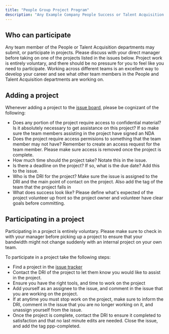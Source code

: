 ```yaml
---
title: "People Group Project Program"
description: "Any Example Company People Success or Talent Acquisition team members may participate in projects listed in the People Group Project Program issue board."
---
```


## Who can participate

Any team member of the People or Talent Acquisition departments may submit, or participate in projects. Please discuss with your direct manager before taking on one of the projects listed in the issues below. Project work is entirely voluntary, and there should be no pressure for you to feel like you need to participate.  Working across different teams is an excellent way to develop your career and see what other team members in the People and Talent Acquisition departments are working on.

## Adding a project

Whenever adding a project to the [issue board](https://example_company.com/example_company-com/people-group/people-project-program/-/issues/new?issue%5Bassignee_id%5D=&issue%5Bmilestone_id%5D=), please be cognizant of the following:

- Does any portion of the project require access to confidential material? Is it absolutely necessary to get assistance on this project?  If so make sure the team members assisting in the project have signed an NDA
- Does the project require access permisions to something that the team member may not have? Remember to create an access request for the team member.  Please make sure access is removed once the project is complete.
- How much time should the project take? Notate this in the issue.
- Is there a deadline on the project? If so, what is the due date?  Add this to the issue.
- Who is the DRI for the project?  Make sure the issue is assigned to the DRI and the main point of contact on the project. Also add the tag of the team that the project falls in
- What does success look like?  Please define what's expected of the project volunteer up front so the project owner and volunteer have clear goals before committing.

## Participating in a project

Participating in a project is entirely voluntary.  Please make sure to check in with your manager before picking up a project to ensure that your bandwidth might not change suddenly with an internal project on your own team.

To participate in a project take the following steps:

- Find a project in the [issue tracker](https://example_company.com/example_company-com/people-group/people-project-program/-/issues)
- Contact the DRI of the project to let them know you would like to assist in the project.
- Ensure you have the right tools, and time to work on the project
- Add yourself as an assignee to the issue, and comment in the issue that you are working on the project.
- If at anytime you must stop work on the project, make sure to inform the DRI, comment in the issue that you are no longer working on it, and unassign yourself from the issue.
- Once the project is complete, contact the DRI to ensure it completed to satisfaction and that no last minute edits are needed. Close the issue, and add the tag ppp-completed.
